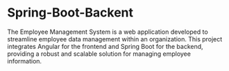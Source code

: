 # Spring-Boot-Backent
The Employee Management System is a web application developed to streamline employee data management within an organization. This project integrates Angular for the frontend and Spring Boot for the backend, providing a robust and scalable solution for managing employee information. 
